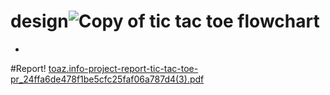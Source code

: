 # design![Copy of tic tac toe flowchart](https://user-images.githubusercontent.com/94521102/142772506-1c9df93b-ec23-44fe-b886-e95ed6e5e34e.jpg)
-
#Report! [toaz.info-project-report-tic-tac-toe-pr_24ffa6de478f1be5cfc25faf06a787d4(3).pdf](https://github.com/milixx21/M1_game_tic-tac-toe-/files/7576779/toaz.info-project-report-tic-tac-toe-pr_24ffa6de478f1be5cfc25faf06a787d4.3.pdf)
